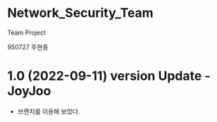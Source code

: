 # Network_Security_Team
Team Project

950727 주현중

# 1.0 (2022-09-11) version Update - JoyJoo 
  - 브랜치를 이용해 보았다.